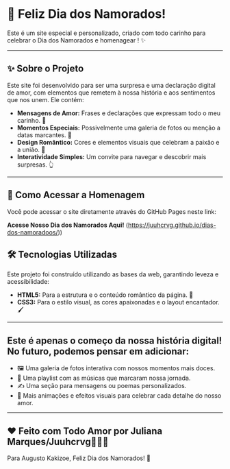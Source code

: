 # 💖 Feliz Dia dos Namorados!
Este é um site especial e personalizado, criado com todo carinho para celebrar o Dia dos Namorados e homenagear ! ✨

---

## ✨ Sobre o Projeto

Este site foi desenvolvido para ser uma surpresa e uma declaração digital de amor, com elementos que remetem à nossa história e aos sentimentos que nos unem. Ele contém:

* **Mensagens de Amor:** Frases e declarações que expressam todo o meu carinho. 💌
* **Momentos Especiais:** Possivelmente uma galeria de fotos ou menção a datas marcantes. 📸
* **Design Romântico:** Cores e elementos visuais que celebram a paixão e a união. 🎨
* **Interatividade Simples:** Um convite para navegar e descobrir mais surpresas. 👆

---

## 🚀 Como Acessar a Homenagem

Você pode acessar o site diretamente através do GitHub Pages neste link:

**Acesse Nosso Dia dos Namorados Aqui!** (https://juuhcrvg.github.io/dias-dos-namoradoos/))


## 🛠️ Tecnologias Utilizadas

Este projeto foi construído utilizando as bases da web, garantindo leveza e acessibilidade:

* **HTML5:** Para a estrutura e o conteúdo romântico da página. 📄
* **CSS3:** Para o estilo visual, as cores apaixonadas e o layout encantador. 🖌️

---

## Este é apenas o começo da nossa história digital! No futuro, podemos pensar em adicionar:

* 🖼️ Uma galeria de fotos interativa com nossos momentos mais doces.
* 🎵 Uma playlist com as músicas que marcaram nossa jornada.
* ✍️ Uma seção para mensagens ou poemas personalizados.
* 💫 Mais animações e efeitos visuais para celebrar cada detalhe do nosso amor.

---

## ❤️ Feito com Todo Amor por Juliana Marques/Juuhcrvg🎉🤩😘

Para Augusto Kakizoe, Feliz Dia dos Namorados! 🥰
